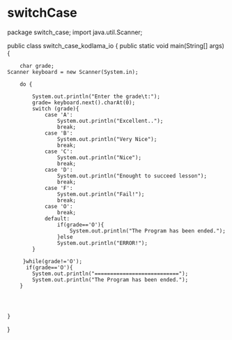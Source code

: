 # switchCase
package switch_case;
import java.util.Scanner;

public class switch_case_kodlama_io {
    public static void main(String[] args) {

        char grade;
    Scanner keyboard = new Scanner(System.in);

        do {

            System.out.println("Enter the grade\t:");
            grade= keyboard.next().charAt(0);
            switch (grade){
                case 'A':
                    System.out.println("Excellent..");
                    break;
                case 'B':
                    System.out.println("Very Nice");
                    break;
                case 'C':
                    System.out.println("Nice");
                    break;
                case 'D':
                    System.out.println("Enought to succeed lesson");
                    break;
                case 'F':
                    System.out.println("Fail!");
                    break;
                case 'O':
                    break;
                default:
                    if(grade=='O'){
                        System.out.println("The Program has been ended.");
                    }else
                    System.out.println("ERROR!");
            }

         }while(grade!='O');
          if(grade=='O'){
            System.out.println("===========================");
            System.out.println("The Program has been ended.");
        }




    }
}
